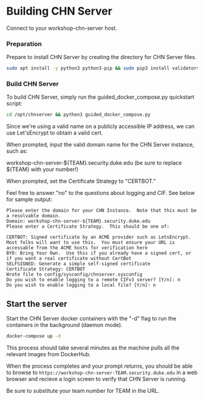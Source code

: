 Building CHN Server
===================

Connect to your workshop-chn-server host.

### Preparation
Prepare to install CHN Server by creating the directory for CHN Server files.

```bash
sudo apt install -y python3 python3-pip && sudo pip3 install validators && cd /opt && sudo git clone https://github.com/CommunityHoneyNetwork/chn-quickstart.git chnserver && sudo chown -R ubuntu:docker /opt/chnserver
```

### Build CHN Server

To build CHN Server, simply run the guided_docker_compose.py quickstart script:

```bash
cd /opt/chnserver && python3 guided_docker_compose.py
```

Since we're using a valid name on a publicly accessible IP address, we can use Let'sEncrypt to obtain a valid cert. 

When prompted, input the valid domain name for the CHN Server instance, such as:

workshop-chn-server-${TEAM}.security.duke.edu
(be sure to replace ${TEAM} with your number!)

When prompted, set the Certificate Strategy to "CERTBOT."

Feel free to answer "no" to the questions about logging and CIF. See below for sample output:

```text
Please enter the domain for your CHN Instance.  Note that this must be a resolvable domain.
Domain: workshop-chn-server-${TEAM}.security.duke.edu  
Please enter a Certificate Strategy.  This should be one of:

CERTBOT: Signed certificate by an ACME provider such as LetsEncrypt.  Most folks will want to use this.  You must ensure your URL is accessable from the ACME hosts for verification here
BYO: Bring Your Own.  Use this if you already have a signed cert, or if you want a real certificate without CertBot
SELFSIGNED: Generate a simple self-signed certificate
Certificate Strategy: CERTBOT
Wrote file to config/sysconfig/chnserver.sysconfig
Do you wish to enable logging to a remote CIFv3 server? [Y/n]: n
Do you wish to enable logging to a local file? [Y/n]: n
```

## Start the server

Start the CHN Server docker containers with the "-d" flag to run the containers in the background (daemon mode).

```bash
docker-compose up -d
```

This process should take several minutes as the machine pulls all the relevant images from DockerHub. 

When the process completes and your prompt returns, you should be able to browse to `https://workshop-chn-server-TEAM.security.duke.edu` 
in a web browser and recieve a login screen to verify that CHN Server is running. 

Be sure to substitute your team number for TEAM in the URL.
